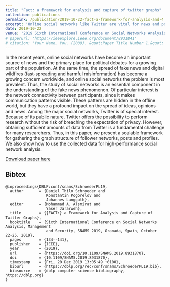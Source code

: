 ```yaml
---
title: "Fact: a framework for analysis and capture of twitter graphs"
collection: publications
permalink: /publication/2019-10-22-fact-a-framework-for-analysis-and-4
excerpt: 'Online social networks like Twitter are vital for news and political debates but also a growing source of fake news and harmful misinformation. Understanding communication patterns between users is essential, and Twitter's public nature offers a unique opportunity for research. However, obtaining sufficient data is a challenge, which this paper addresses with a scalable framework for gathering follower network, post, and profile data.'
date: 2019-10-22
venue: '2019 Sixth International Conference on Social Networks Analysis, Management and Security (SNAMS)'
# paperurl: 'https://ieeexplore.ieee.org/document/8931841'
# citation: 'Your Name, You. (2009). &quot;Paper Title Number 1.&quot; <i>Journal 1</i>. 1(1).'
---
```

In the recent years, online social networks have become an important source of news and the primary place for political debates for a growing part of the population. At the same time, the spread of fake news and digital wildfires (fast-spreading and harmful misinformation) has become a growing concern worldwide, and online social networks the problem is most prevalent. Thus, the study of social networks is an essential component in the understanding of the fake news phenomenon. Of particular interest is the network connectivity between participants, since it makes communication patterns visible. These patterns are hidden in the offline world, but they have a profound impact on the spread of ideas, opinions and news. Among the major social networks, Twitter is of special interest. Because of its public nature, Twitter offers the possibility to perform research without the risk of breaching the expectation of privacy. However, obtaining sufficient amounts of data from Twitter is a fundamental challenge for many researchers. Thus, in this paper, we present a scalable framework for gathering the graph structure of follower networks, posts and profiles. We also show how to use the collected data for high-performance social network analysis.

[Download paper here](https://www.researchgate.net/profile/Daniel-Schroeder-11/publication/337194751_FACT_a_Framework_for_Analysis_and_Capture_of_Twitter_Graphs/links/5dcaaeb8a6fdcc5750426de5/FACT-a-Framework-for-Analysis-and-Capture-of-Twitter-Graphs.pdf)

## Bibtex

```
@inproceedings{DBLP:conf/snams/SchroederPL19,
  author       = {Daniel Thilo Schroeder and
                  Konstantin Pogorelov and
                  Johannes Langguth},
  editor       = {Mohammad A. Alsmirat and
                  Yaser Jararweh},
  title        = {{FACT:} a Framework for Analysis and Capture of Twitter Graphs},
  booktitle    = {Sixth International Conference on Social Networks Analysis, Management
                  and Security, SNAMS 2019, Granada, Spain, October 22-25, 2019},
  pages        = {134--141},
  publisher    = {IEEE},
  year         = {2019},
  url          = {https://doi.org/10.1109/SNAMS.2019.8931870},
  doi          = {10.1109/SNAMS.2019.8931870},
  timestamp    = {Fri, 20 Dec 2019 13:05:49 +0100},
  biburl       = {https://dblp.org/rec/conf/snams/SchroederPL19.bib},
  bibsource    = {dblp computer science bibliography, https://dblp.org}
}
```